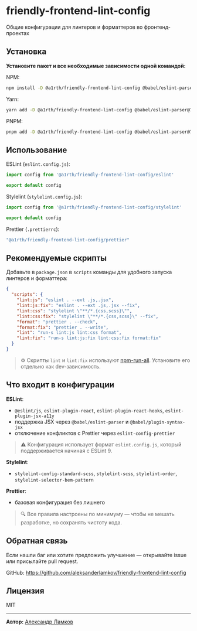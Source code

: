 # friendly-frontend-lint-config
Общие конфигурации для линтеров и форматтеров во фронтенд-проектах

## Установка

**Установите пакет и все необходимые зависимости одной командой:**

NPM:
```bash
npm install -D @a1rth/friendly-frontend-lint-config @babel/eslint-parser@7.28.0 @babel/plugin-syntax-jsx@7.27.1 @eslint/js@9.30.1 eslint@9.30.1 eslint-config-prettier@10.1.5 eslint-plugin-jsx-a11y@6.10.2 eslint-plugin-prettier@5.5.1 eslint-plugin-react@7.37.5 eslint-plugin-react-hooks@5.2.0 globals@16.3.0 prettier@3.6.2 stylelint@16.21.0 stylelint-config-standard-scss@15.0.1 stylelint-order@7.0.0 stylelint-scss@6.12.1 stylelint-selector-bem-pattern@4.0.1
```

Yarn:
```bash
yarn add -D @a1rth/friendly-frontend-lint-config @babel/eslint-parser@7.28.0 @babel/plugin-syntax-jsx@7.27.1 @eslint/js@9.30.1 eslint@9.30.1 eslint-config-prettier@10.1.5 eslint-plugin-jsx-a11y@6.10.2 eslint-plugin-prettier@5.5.1 eslint-plugin-react@7.37.5 eslint-plugin-react-hooks@5.2.0 globals@16.3.0 prettier@3.6.2 stylelint@16.21.0 stylelint-config-standard-scss@15.0.1 stylelint-order@7.0.0 stylelint-scss@6.12.1 stylelint-selector-bem-pattern@4.0.1
```

PNPM:
```bash
pnpm add -D @a1rth/friendly-frontend-lint-config @babel/eslint-parser@7.28.0 @babel/plugin-syntax-jsx@7.27.1 @eslint/js@9.30.1 eslint@9.30.1 eslint-config-prettier@10.1.5 eslint-plugin-jsx-a11y@6.10.2 eslint-plugin-prettier@5.5.1 eslint-plugin-react@7.37.5 eslint-plugin-react-hooks@5.2.0 globals@16.3.0 prettier@3.6.2 stylelint@16.21.0 stylelint-config-standard-scss@15.0.1 stylelint-order@7.0.0 stylelint-scss@6.12.1 stylelint-selector-bem-pattern@4.0.1
```

## Использование

ESLint (`eslint.config.js`):
```javascript
import config from '@a1rth/friendly-frontend-lint-config/eslint'

export default config
```

Stylelint (`stylelint.config.js`):
```javascript
import config from '@a1rth/friendly-frontend-lint-config/stylelint'

export default config
```

Prettier (`.prettierrc`):
```yaml
"@a1rth/friendly-frontend-lint-config/prettier"
```

## Рекомендуемые скрипты

Добавьте в `package.json` в `scripts` команды для удобного запуска линтеров и форматтера:

```json
{
  "scripts": {
    "lint:js": "eslint . --ext .js,.jsx",
    "lint:js:fix": "eslint . --ext .js,.jsx --fix",
    "lint:css": "stylelint \"**/*.{css,scss}\"",
    "lint:css:fix": "stylelint \"**/*.{css,scss}\" --fix",
    "format": "prettier . --check",
    "format:fix": "prettier . --write",
    "lint": "run-s lint:js lint:css format",
    "lint:fix": "run-s lint:js:fix lint:css:fix format:fix"
  }
}
```
> ⚙️ Скрипты `lint` и `lint:fix` используют [npm-run-all](https://www.npmjs.com/package/npm-run-all). Установите его отдельно как dev-зависимость.

## Что входит в конфигурации

**ESLint**:
- `@eslint/js`, `eslint-plugin-react`, `eslint-plugin-react-hooks`, `eslint-plugin-jsx-a11y`
- поддержка JSX через `@babel/eslint-parser` и `@babel/plugin-syntax-jsx`
- отключение конфликтов с Prettier через `eslint-config-prettier`

> ⚠️ Конфигурация использует формат `eslint.config.js`, который поддерживается начиная с ESLint 9.

**Stylelint**:
- `stylelint-config-standard-scss`, `stylelint-scss`, `stylelint-order`, `stylelint-selector-bem-pattern`

**Prettier**:
- базовая конфигурация без лишнего

> 🔍 Все правила настроены по минимуму — чтобы не мешать разработке, но сохранять чистоту кода.

## Обратная связь
Если нашли баг или хотите предложить улучшение — открывайте issue или присылайте pull request.

GitHub: https://github.com/aleksanderlamkov/friendly-frontend-lint-config

## Лицензия
MIT

----

**Автор:** [Александр Ламков](https://www.youtube.com/@AleksanderLamkov)